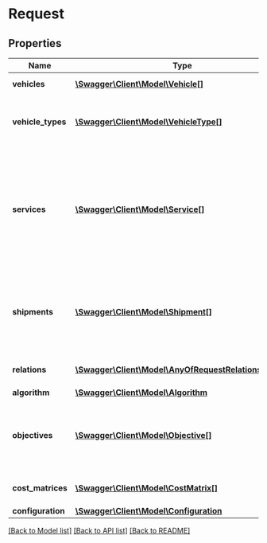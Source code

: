# Request

## Properties
Name | Type | Description | Notes
------------ | ------------- | ------------- | -------------
**vehicles** | [**\Swagger\Client\Model\Vehicle[]**](Vehicle.md) | Specifies the available vehicles. | [optional] 
**vehicle_types** | [**\Swagger\Client\Model\VehicleType[]**](VehicleType.md) | Specifies the available vehicle types. These types can be assigned to vehicles. | [optional] 
**services** | [**\Swagger\Client\Model\Service[]**](Service.md) | Specifies the orders of the type \&quot;service\&quot;. These are, for example, pick-ups, deliveries or other stops that are to be approached by the specified vehicles. Each of these orders contains only one location. | [optional] 
**shipments** | [**\Swagger\Client\Model\Shipment[]**](Shipment.md) | Specifies the available shipments. Each shipment contains a pickup and a delivery stop, which must be processed one after the other. | [optional] 
**relations** | [**\Swagger\Client\Model\AnyOfRequestRelationsItems[]**](.md) | Defines additional relationships between orders. | [optional] 
**algorithm** | [**\Swagger\Client\Model\Algorithm**](Algorithm.md) |  | [optional] 
**objectives** | [**\Swagger\Client\Model\Objective[]**](Objective.md) | Specifies an objective function. The vehicle routing problem is solved in such a way that this objective function is minimized. | [optional] 
**cost_matrices** | [**\Swagger\Client\Model\CostMatrix[]**](CostMatrix.md) | Specifies your own tranport time and distance matrices. | [optional] 
**configuration** | [**\Swagger\Client\Model\Configuration**](Configuration.md) |  | [optional] 

[[Back to Model list]](../../README.md#documentation-for-models) [[Back to API list]](../../README.md#documentation-for-api-endpoints) [[Back to README]](../../README.md)

